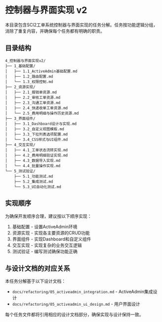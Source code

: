 # 控制器与界面实现 v2

本目录包含SCI2工单系统控制器与界面实现的任务分解。任务按功能逻辑分组，消除了重复内容，并确保每个任务都有明确的职责。

## 目录结构

```
4_控制器与界面实现v2/
├── 1_基础配置/
│   ├── 1.1_ActiveAdmin基础配置.md
│   ├── 1.2_路由配置.md
│   └── 1.3_权限控制.md
├── 2_资源实现/
│   ├── 2.1_报销单资源.md
│   ├── 2.2_审核工单资源.md
│   ├── 2.3_沟通工单资源.md
│   ├── 2.4_快递收单工单资源.md
│   └── 2.5_费用明细与操作历史资源.md
├── 3_界面组件/
│   ├── 3.1_Dashboard设计与实现.md
│   ├── 3.2_自定义视图模板.md
│   ├── 3.3_下拉列表选项配置.md
│   └── 3.4_CSS样式与UI组件.md
├── 4_交互实现/
│   ├── 4.1_工单状态流转实现.md
│   ├── 4.2_费用明细验证实现.md
│   ├── 4.3_数据导入实现.md
│   └── 4.4_批量操作实现.md
└── 5_测试验证/
    ├── 5.1_功能测试.md
    ├── 5.2_集成测试.md
    └── 5.3_UI自动化测试.md
```

## 实现顺序

为确保开发顺序合理，建议按以下顺序实现：

1. 基础配置 - 设置ActiveAdmin环境
2. 资源实现 - 实现各主要资源的CRUD功能
3. 界面组件 - 实现Dashboard和自定义组件
4. 交互实现 - 实现复杂的业务交互逻辑
5. 测试验证 - 编写测试确保功能正确

## 与设计文档的对应关系

本任务分解基于以下设计文档：
- `docs/refactoring/05_activeadmin_integration.md` - ActiveAdmin集成设计
- `docs/refactoring/05_activeadmin_ui_design.md` - 用户界面设计

每个任务文件都将引用相应的设计文档部分，确保实现与设计保持一致。